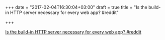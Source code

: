 +++
date = "2017-02-04T16:30:04+03:00"
draft = true
title = "Is the build-in HTTP server necessary for every web app?  #reddit"

+++

<p><a href="https://t.co/icSXoLrtuU">Is the build-in HTTP server necessary for every web app?  #reddit</a></p>
